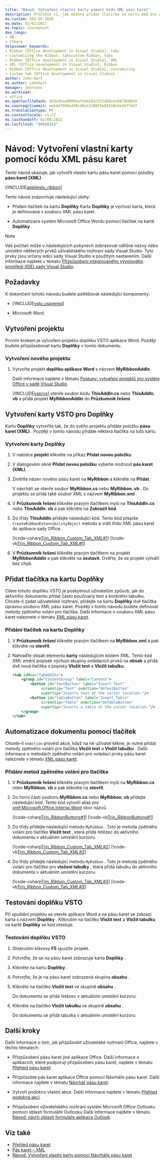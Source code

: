 ```yaml
---
title: 'Návod: Vytvoření vlastní karty pomocí kódu XML pásu karet'
description: Přečtěte si, jak můžete přidat tlačítka na kartu Add-Ins a automatizovat Microsoft Word pomocí pásu karet (XML).
ms.custom: SEO-VS-2020
ms.date: 02/02/2017
ms.topic: conceptual
dev_langs:
- VB
- CSharp
helpviewer_keywords:
- Ribbon [Office development in Visual Studio], tabs
- customizing the Ribbon, tabscustom Ribbon, tabs
- Ribbon [Office development in Visual Studio], XML
- XML [Office development in Visual Studio], Ribbon
- Ribbon [Office development in Visual Studio], customizing
- Custom tab [Office development in Visual Studio]
author: John-Hart
ms.author: johnhart
manager: jmartens
ms.workload:
- office
ms.openlocfilehash: 569a3bea98095afebb243c521db02410879b0b59
ms.sourcegitcommit: ae6d47b09a439cd0e13180f5e89510e3e347fd47
ms.translationtype: MT
ms.contentlocale: cs-CZ
ms.lasthandoff: 02/08/2021
ms.locfileid: "99920353"
---
```

# <a name="walkthrough-create-a-custom-tab-by-using-ribbon-xml"></a>Návod: Vytvoření vlastní karty pomocí kódu XML pásu karet
  Tento návod ukazuje, jak vytvořit vlastní kartu pásu karet pomocí položky **pásu karet (XML)** .

 [!INCLUDE[appliesto_ribbon](../vsto/includes/appliesto-ribbon-md.md)]

 Tento návod znázorňuje následující úlohy:

- Přidání tlačítek na kartu **Doplňky** Karta **Doplňky** je výchozí karta, která je definovaná v souboru XML pásu karet.

- Automatizace systém Microsoft Office Wordu pomocí tlačítek na kartě **Doplňky** .

> [!NOTE]
> Váš počítač může v následujících pokynech zobrazovat odlišné názvy nebo umístění některých prvků uživatelského rozhraní sady Visual Studio. Tyto prvky jsou určeny edicí sady Visual Studio a použitým nastavením. Další informace najdete v tématu [Přizpůsobení integrovaného vývojového prostředí (IDE) sady Visual Studio](../ide/personalizing-the-visual-studio-ide.md).

## <a name="prerequisites"></a>Požadavky
 K dokončení tohoto návodu budete potřebovat následující komponenty:

- [!INCLUDE[vsto_vsprereq](../vsto/includes/vsto-vsprereq-md.md)]

- Microsoft Word.

## <a name="create-the-project"></a>Vytvoření projektu
 Prvním krokem je vytvoření projektu doplňku VSTO aplikace Word. Později budete přizpůsobovat kartu **Doplňky** v tomto dokumentu.

### <a name="to-create-a-new-project"></a>Vytvoření nového projektu

1. Vytvořte projekt **doplňku aplikace Word** s názvem **MyRibbonAddIn**.

     Další informace najdete v tématu [Postupy: vytváření projektů pro systém Office v sadě Visual Studio](../vsto/how-to-create-office-projects-in-visual-studio.md).

     [!INCLUDE[vsprvs](../sharepoint/includes/vsprvs-md.md)] otevře soubor kódu **ThisAddIn.cs** nebo **ThisAddIn. vb** a přidá projekt **MyRibbonAddIn** do **Průzkumník řešení**.

## <a name="create-the-vsto-add-ins-tab"></a>Vytvoření karty VSTO pro Doplňky
 Kartu **Doplňky** vytvoříte tak, že do svého projektu přidáte položku **pásu karet (XML)** . Později v tomto návodu přidáte některá tlačítka na tuto kartu.

### <a name="to-create-the-add-ins-tab"></a>Vytvoření karty Doplňky

1. V nabídce **projekt** klikněte na příkaz **Přidat novou položku**.

2. V dialogovém okně **Přidat novou položku** vyberte možnost **pás karet (XML)**.

3. Změňte název nového pásu karet na **MyRibbon** a klikněte na **Přidat**.

     V návrháři se otevře soubor **MyRibbon.cs** nebo **MyRibbon. vb** . Do projektu se přidá také soubor XML s názvem **MyRibbon.xml** .

4. V **Průzkumník řešení** klikněte pravým tlačítkem myši na **ThisAddIn.cs** nebo **ThisAddIn. vb** a pak klikněte na **Zobrazit kód**.

5. Do třídy **ThisAddIn** přidejte následující kód. Tento kód přepíše `CreateRibbonExtensibilityObject` metodu a vrátí třídu XML pásu karet do aplikace sady Office.

     [!code-csharp[Trin_Ribbon_Custom_Tab_XML#1](../vsto/codesnippet/CSharp/Trin_Ribbon_Custom_Tab_XML_O12/ThisAddIn.cs#1)]
     [!code-vb[Trin_Ribbon_Custom_Tab_XML#1](../vsto/codesnippet/VisualBasic/Trin_Ribbon_Custom_Tab_XML_O12/ThisAddIn.vb#1)]

6. V **Průzkumník řešení** klikněte pravým tlačítkem na projekt **MyRibbonAddIn** a pak klikněte na **sestavit**. Ověřte, že se projekt vytváří bez chyb.

## <a name="add-buttons-to-the-add-ins-tab"></a>Přidat tlačítka na kartu Doplňky
 Cílem tohoto doplňku VSTO je poskytnout uživatelům způsob, jak do aktivního dokumentu přidat často používaný text a konkrétní tabulku. Chcete-li zadat uživatelské rozhraní, přidejte na kartu **Doplňky** dvě tlačítka úpravou souboru XML pásu karet. Později v tomto návodu budete definovat metody zpětného volání pro tlačítka. Další informace o souboru XML pásu karet naleznete v tématu [XML pásu karet](../vsto/ribbon-xml.md).

### <a name="to-add-buttons-to-the-add-ins-tab"></a>Přidání tlačítek na kartu Doplňky

1. V **Průzkumník řešení** klikněte pravým tlačítkem na **MyRibbon.xml** a pak klikněte na **otevřít**.

2. Nahraďte obsah elementu **karty** následujícím kódem XML. Tento kód XML změní popisek výchozí skupiny ovládacích prvků na **obsah** a přidá dvě nová tlačítka s popisky **Vložit text** a **Vložit tabulku**.

    ```xml
    <tab idMso="TabAddIns">
        <group id="ContentGroup" label="Content">
            <button id="textButton" label="Insert Text"
                 screentip="Text" onAction="OnTextButton"
                 supertip="Inserts text at the cursor location."/>
            <button id="tableButton" label="Insert Table"
                 screentip="Table" onAction="OnTableButton"
                 supertip="Inserts a table at the cursor location."/>
        </group>
    </tab>
    ```

## <a name="automate-the-document-by-using-the-buttons"></a>Automatizace dokumentu pomocí tlačítek
 Chcete-li `onAction` provést akce, když na ně uživatel klikne, je nutné přidat metody zpětného volání pro tlačítka **Vložit text** a **Vložit tabulku** . Další informace o metodách zpětného volání pro ovládací prvky pásu karet naleznete v tématu [XML pásu karet](../vsto/ribbon-xml.md).

### <a name="to-add-callback-methods-for-the-buttons"></a>Přidání metod zpětného volání pro tlačítka

1. V **Průzkumník řešení** klikněte pravým tlačítkem myši na **MyRibbon.cs** nebo **MyRibbon. vb** a pak klikněte na **otevřít**.

2. Do horní části souboru **MyRibbon.cs** nebo **MyRibbon. vb** přidejte následující kód. Tento kód vytvoří alias pro <xref:Microsoft.Office.Interop.Word> obor názvů.

     [!code-csharp[Trin_RibbonButtons#1](../vsto/codesnippet/CSharp/Trin_RibbonButtons/MyRibbon.cs#1)]
     [!code-vb[Trin_RibbonButtons#1](../vsto/codesnippet/VisualBasic/Trin_RibbonButtons/MyRibbon.vb#1)]

3. Do třídy přidejte následující metodu `MyRibbon` . Toto je metoda zpětného volání pro tlačítko **Vložit text** , která přidá řetězec do aktivního dokumentu v aktuálním umístění kurzoru.

     [!code-csharp[Trin_Ribbon_Custom_Tab_XML#2](../vsto/codesnippet/CSharp/Trin_Ribbon_Custom_Tab_XML_O12/MyRibbon.cs#2)]
     [!code-vb[Trin_Ribbon_Custom_Tab_XML#2](../vsto/codesnippet/VisualBasic/Trin_Ribbon_Custom_Tab_XML_O12/MyRibbon.vb#2)]

4. Do třídy přidejte následující metodu `MyRibbon` . Toto je metoda zpětného volání pro tlačítko pro **vložení tabulky** , která přidá tabulku do aktivního dokumentu v aktuálním umístění kurzoru.

     [!code-csharp[Trin_Ribbon_Custom_Tab_XML#3](../vsto/codesnippet/CSharp/Trin_Ribbon_Custom_Tab_XML_O12/MyRibbon.cs#3)]
     [!code-vb[Trin_Ribbon_Custom_Tab_XML#3](../vsto/codesnippet/VisualBasic/Trin_Ribbon_Custom_Tab_XML_O12/MyRibbon.vb#3)]

## <a name="testing-the-vsto-add-in"></a>Testování doplňku VSTO
 Při spuštění projektu se otevře aplikace Word a na pásu karet se zobrazí karta s názvem **Doplňky** . Kliknutím na tlačítko **Vložit text** a **Vložit tabulku** na kartě **Doplňky** se kód otestuje.

### <a name="to-test-your-vsto-add-in"></a>Testování doplňku VSTO

1. Stisknutím klávesy **F5** spusťte projekt.

2. Potvrďte, že se na pásu karet zobrazuje karta **Doplňky** .

3. Klikněte na kartu **Doplňky** .

4. Potvrďte, že je na pásu karet zobrazená skupina **obsahu** .

5. Klikněte na tlačítko **Vložit text** ve skupině **obsahu** .

     Do dokumentu se přidá řetězec v aktuálním umístění kurzoru.

6. Klikněte na tlačítko **Vložit tabulku** ve skupině **obsahu** .

     Do dokumentu se přidá tabulka v aktuálním umístění kurzoru.

## <a name="next-steps"></a>Další kroky
 Další informace o tom, jak přizpůsobit uživatelské rozhraní Office, najdete v těchto tématech:

- Přizpůsobení pásu karet jiné aplikace Office. Další informace o aplikacích, které podporují přizpůsobení pásu karet, najdete v tématu [Přehled pásu karet](../vsto/ribbon-overview.md).

- Přizpůsobte pás karet aplikace Office pomocí Návrháře pásu karet. Další informace najdete v tématu [Návrhář pásu karet](../vsto/ribbon-designer.md).

- Vytvoří podokno vlastní akce. Další informace najdete v tématu [Přehled podokna akcí](../vsto/actions-pane-overview.md).

- Přizpůsobení uživatelského rozhraní systém Microsoft Office Outlooku pomocí oblastí formuláře Outlooku Další informace najdete v tématu [Návod: návrh oblasti formuláře aplikace Outlook](../vsto/walkthrough-designing-an-outlook-form-region.md).

## <a name="see-also"></a>Viz také
- [Přehled pásu karet](../vsto/ribbon-overview.md)
- [Pás karet – XML](../vsto/ribbon-xml.md)
- [Návod: Vytvoření vlastní karty pomocí Návrháře pásu karet](../vsto/walkthrough-creating-a-custom-tab-by-using-the-ribbon-designer.md)
